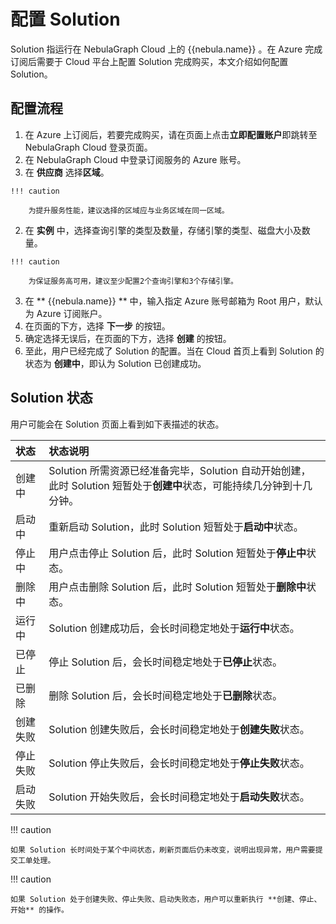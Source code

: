 # 配置 Solution

Solution 指运行在 NebulaGraph Cloud 上的 {{nebula.name}} 。在 Azure 完成订阅后需要于 Cloud 平台上配置 Solution 完成购买，本文介绍如何配置 Solution。

## 配置流程

1. 在 Azure 上订阅后，若要完成购买，请在页面上点击**立即配置账户**即跳转至 NebulaGraph Cloud 登录页面。
2. 在 NebulaGraph Cloud 中登录订阅服务的 Azure 账号。
  1. 在 **供应商** 选择**区域**。

    !!! caution

        为提升服务性能，建议选择的区域应与业务区域在同一区域。

  2. 在 **实例** 中，选择查询引擎的类型及数量，存储引擎的类型、磁盘大小及数量。

    !!! caution

        为保证服务高可用，建议至少配置2个查询引擎和3个存储引擎。

  3. 在 ** {{nebula.name}} ** 中，输入指定 Azure 账号邮箱为 Root 用户，默认为 Azure 订阅账户。
  4. 在页面的下方，选择 **下一步** 的按钮。
  5. 确定选择无误后，在页面的下方，选择 **创建** 的按钮。
3. 至此，用户已经完成了 Solution 的配置。当在 Cloud 首页上看到 Solution 的状态为 **创建中**，即认为 Solution 已创建成功。

## Solution 状态

用户可能会在 Solution 页面上看到如下表描述的状态。

|状态| 状态说明 |
|:---|:---|
| 创建中 | Solution 所需资源已经准备完毕，Solution 自动开始创建，此时 Solution 短暂处于**创建中**状态，可能持续几分钟到十几分钟。|
| 启动中 | 重新启动 Solution，此时 Solution 短暂处于**启动中**状态。 |
| 停止中 | 用户点击停止 Solution 后，此时 Solution 短暂处于**停止中**状态。 |
| 删除中 | 用户点击删除 Solution 后，此时 Solution 短暂处于**删除中**状态。 |
| 运行中 | Solution 创建成功后，会长时间稳定地处于**运行中**状态。 |
| 已停止 | 停止 Solution 后，会长时间稳定地处于**已停止**状态。 |
| 已删除 | 删除 Solution 后，会长时间稳定地处于**已删除**状态。 |
| 创建失败 | Solution 创建失败后，会长时间稳定地处于**创建失败**状态。 |
| 停止失败 | Solution 停止失败后，会长时间稳定地处于**停止失败**状态。 |
| 启动失败 | Solution 开始失败后，会长时间稳定地处于**启动失败**状态。 |


!!! caution

    如果 Solution 长时间处于某个中间状态，刷新页面后仍未改变，说明出现异常，用户需要提交工单处理。

!!! caution

    如果 Solution 处于创建失败、停止失败、启动失败态，用户可以重新执行 **创建、停止、开始** 的操作。 

